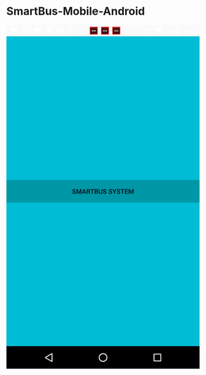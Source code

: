 # SmartBus-Mobile-Android

![image](https://github.com/stella-gao/SmartBus-Mobile-Android/blob/master/screenshot/1.png)
